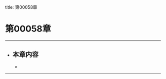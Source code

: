 title: 第00058章
# 第00058章
-------------------------------------------------
- 本章内容
    - 
    - 
-------------------------------------------------
